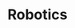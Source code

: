 ---
title: Robotics
order: 3
img: /assets/img/robo.jpg
publications:
  - date: 2015-02-19
    title: "Quadrotor flying through a known Window"
    authors: "Nitin J. Sanket*, Chahat Deep Singh*, Yuxin Ma"
    note: "*Equal contribution"
    links:
          page: //ieeexplore.ieee.org/abstract/document/7043555/
          code: //ieeexplore.ieee.org/abstract/document/7043555/

  - date: 2015-02-18
    title: "Quadrotor Control using offboard and on-board localization"
    authors: "Nitin J. Sanket"
    links:
          page: //ieeexplore.ieee.org/abstract/document/7043555/
          code: //ieeexplore.ieee.org/abstract/document/7043555/

  - date: 2015-02-17
    title: "Centralized and Decentralized Multi-robot path planning"
    authors: "Nitin J. Sanket"
    links:
          page: //ieeexplore.ieee.org/abstract/document/7043555/
          code: //ieeexplore.ieee.org/abstract/document/7043555/

  - date: 2014-03-16
    title: "Simultaneous Localization and Mapping (SLAM)"
    authors: "Nitin J. Sanket"
    links:
        page: //ieeexplore.ieee.org/abstract/document/7043555/
        code: //ieeexplore.ieee.org/abstract/document/7043555/

  - date: 2014-03-15
    title: "PandUBot - The waiter robot"
    authors: "Ankit Vora, Bhavya Gupta, Nitin J. Sanket, Paritosh Kelkar, Sarath Kumar Barathi"
    links:
        page: //ieeexplore.ieee.org/abstract/document/7043555/
        code: //ieeexplore.ieee.org/abstract/document/7043555/

  - date: 2014-03-14
    title: "Unscented Kalman Filter for 6DOF pose estimation and panorama stitching"
    authors: "Nitin J. Sanket"
    links:
        page: //ieeexplore.ieee.org/abstract/document/7043555/
        code: //ieeexplore.ieee.org/abstract/document/7043555/

  - date: 2015-02-12
    title: "Moksha Unmanned Ground Vehicle"
    authors: "IGVC 2012 Team at MSRIT"
    links:
          page: //ieeexplore.ieee.org/abstract/document/7043555/
          code: //ieeexplore.ieee.org/abstract/document/7043555/

---